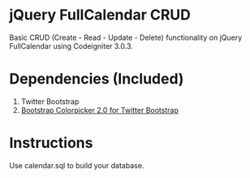 jQuery FullCalendar CRUD
========================
Basic CRUD (Create - Read - Update - Delete) functionality on jQuery FullCalendar using Codeigniter 3.0.3.

Dependencies (Included)
=======================
1. Twitter Bootstrap
3. <a href="https://github.com/mjolnic/bootstrap-colorpicker/">Bootstrap Colorpicker 2.0 for Twitter Bootstrap</a>

Instructions
============
 Use calendar.sql to build your database.


